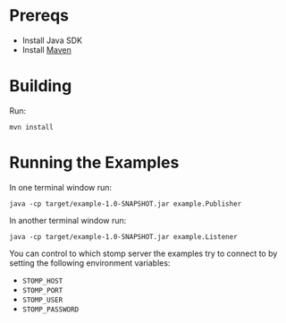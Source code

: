 Prereqs
=======

- Install Java SDK
- Install [Maven](http://maven.apache.org/download.html) 

Building
========

Run:

    mvn install

Running the Examples
====================

In one terminal window run:

    java -cp target/example-1.0-SNAPSHOT.jar example.Publisher

In another terminal window run:

    java -cp target/example-1.0-SNAPSHOT.jar example.Listener

You can control to which stomp server the examples try to connect to by
setting the following environment variables: 

* `STOMP_HOST`
* `STOMP_PORT`
* `STOMP_USER`
* `STOMP_PASSWORD`
